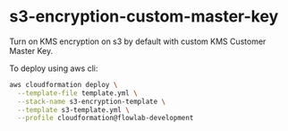 # s3-encryption-custom-master-key

Turn on KMS encryption on s3 by default with custom KMS Customer Master Key.

To deploy using aws cli:
```sh
aws cloudformation deploy \
  --template-file template.yml \
  --stack-name s3-encryption-template \
  --template s3-template.yml \
  --profile cloudformation@flowlab-development
```
